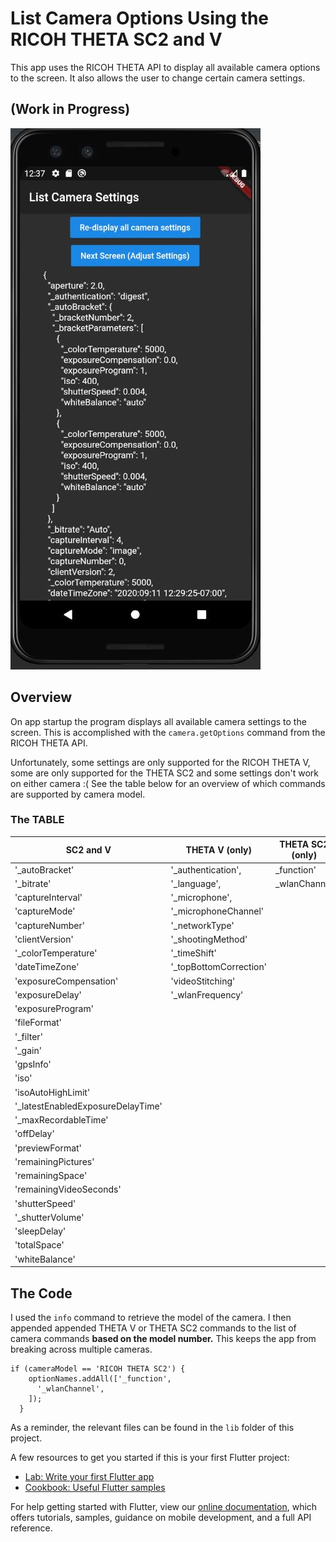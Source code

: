# List Camera Options Using the RICOH THETA SC2 and V

This app uses the RICOH THETA API to display all available camera options to the screen.
It also allows the user to change certain camera settings.

## (Work in Progress)
![screenshot of settings](images/app_home.JPG)

## Overview
On app startup the program displays all available camera settings to the screen. This is accomplished with the `camera.getOptions` command from the RICOH THETA API.

Unfortunately, some settings are only supported for the RICOH THETA V, some are only supported for the THETA SC2 and some settings don't work on either camera :(
See the table below for an overview of which commands are supported by camera model.

### The TABLE

SC2 and V | THETA V (only) | THETA SC2 (only) | Neither :(
--------- | ------------- | -------------- | -----------
'_autoBracket' |  '_authentication',  |  _function'    | _bluetoothClassicEnable
    '_bitrate'   |  '_language',  |   _wlanChannel   |  _bluetoothPower
    'captureInterval'  |  '_microphone',  |      |  _compositeShootingTime
    'captureMode'  |  '_microphoneChannel'  |      |  _HDMIreso
    'captureNumber'  |  '_networkType'  |      |  _imageStitching
    'clientVersion' |   '_shootingMethod'  |      |  _visibilityReduction
    '_colorTemperature' |   '_timeShift'  |      |
    'dateTimeZone' |   '_topBottomCorrection'  |      |
    'exposureCompensation' |   'videoStitching'  |      |
    'exposureDelay' |   '_wlanFrequency'  |      |
    'exposureProgram' |    |      |
    'fileFormat' |    |      |
    '_filter' |    |      |
    '_gain' |    |      |
    'gpsInfo' |    |      |
    'iso' |    |      |
    'isoAutoHighLimit' |    |      |
    '_latestEnabledExposureDelayTime' |    |      |
    '_maxRecordableTime' |    |      |
    'offDelay' |    |      |
    'previewFormat' |    |      |
    'remainingPictures' |    |      |
    'remainingSpace' |    |      |
    'remainingVideoSeconds' |    |      |
    'shutterSpeed' |    |      |
    '_shutterVolume' |    |      |
    'sleepDelay' |    |      |
    'totalSpace' |    |      |
    'whiteBalance' |  |   |


## The Code
I used the `info` command to retrieve the model of the camera. I then appended appended THETA V or THETA SC2 commands to the list of camera commands **based on the model number.** This keeps the app from breaking across multiple cameras.
```
if (cameraModel == 'RICOH THETA SC2') {
    optionNames.addAll(['_function',
      '_wlanChannel',
    ]);
  }
```
As a reminder, the relevant files can be found in the `lib` folder of this project. 


A few resources to get you started if this is your first Flutter project:

- [Lab: Write your first Flutter app](https://flutter.dev/docs/get-started/codelab)
- [Cookbook: Useful Flutter samples](https://flutter.dev/docs/cookbook)

For help getting started with Flutter, view our
[online documentation](https://flutter.dev/docs), which offers tutorials,
samples, guidance on mobile development, and a full API reference.
